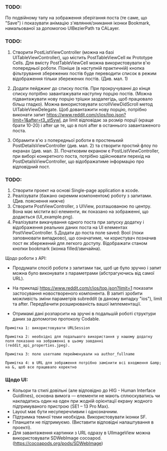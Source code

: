 ### TODO:
По подвійному тапу на зображення зберігання поста (те саме, що "Save") 
і показувати анімацію з'являння/зникання іконки Bookmark, намальованої за допомогою UIBezierPath та CALayer.


### TODO: 
1. Створити PostListViewController (можна на базі UITableViewController), що містить
PostTableViewCell як Prototype Cells. Для вмісту PostTableViewCell можна використовувати в'ю
попередньої роботи. Пізніше (в наступній практичній) кнопка фільтрування збережених постів буде
переводити список в режим відображення тільки збережених постів. (Див. мал. 1)

2. Додати пейджинг до списку постів. При прокручуванні до кінця списку потрібно завантажувати
наступну порцію постів. (Можна підвантажувати нову порцію трішки заздалегідь, щоб працювало більш
гладко). Можна використовувати scrollViewDidScroll метод UITableViewDelegate. Щоб довантажити нову
порцію, потрібно виконати запит https://www.reddit.com/r/ios/top.json?limit=1&after=t3_st5ywl, де
limit відповідає за розмір порції (краще брати 10-20) і after це те, що в полі after в останнього
завантаженого поста.

3. Обрамити в'ю з попередньої роботи в простенький PostDetailsViewController (див. мал. 2) та
створити простий флоу по екранах (див. мал. 3). Початковим екраном є PostListViewController, при
виборі конкретного поста, потрібно здійснювати перехід на PostDetailsViewController, що
відображатиме інформацію про відповідний пост.


### TODO:

1. Створити проект на основі Single-page application в xcode.
2. Реалізувати (бажано окремим компонентом) роботу з запитами. (Див. пояснення нижче)
3. Створити PostViewController, з UIView, розташованою по центру. Вона має містити всі елементи, як показано на зображенні, що додається (UI_example.png).
4. Реалізувати викачування одного поста при запуску додатку і відображення реальних даних поста на UI елементах PostViewController.
5.Додати до поста поле saved: Bool (поки заповнювати випадково), що означатиме, чи користувач позначив пост як збережений для легкого доступу. Відображати станом кнопки bookmark (іконка filled/звичайна).

Щодо роботи з API:

* Продумати спосіб роботи з запитами так, щоб це було зручно і запит можна було виконувати з параметрами (абстрагуючись від самої URL).
* На прикладі https://www.reddit.com/r/ios/top.json?limit=1 показати застосування новоствореного компонента. В запиті зробити можливість зміни параметрів subreddit (в даному випадку "ios"), limit та after. Передбачити розширюваність вашої імплементації.

* Отримамі дані розпарсити на зручні в подальшій роботі структури даних за допомогою протоколу Codable.

```
Примітка 1: використовувати URLSession

Примітка 2: необхідні для подальшого використання у нашому додатку поля показано на зображенні в цьому завданні (reddit_api_properties.jpeg).

Примітка 3: поле username перейменували на author_fullname

Примітка 4: в URL для зображення потрібно замінити всі входження &amp; на &, щоб все працювало коректно
```

### Щодо UI:

* Кольори та стилі довільні (але відповідно до HIG - Human Interface Guidlines), основна вимога — елементи не мають сплюскуватись чи накладатись один на оден при жодній орієнтації екрану жодного підтримуваного пристрою (SE1 – 13 Pro Max). 
* Layout має бути несуперечливим і однозначним. 
* Підтримка темної теми необхідна. Використовувати іконки SF.
* Планшети не підтримуємо. (Виставити відповідні налаштування в проекті).
* Для завантаження картинки з URL одразу в UIImageView можна використовувати SDWebImage cocoapod. (https://cocoapods.org/pods/SDWebImage)
